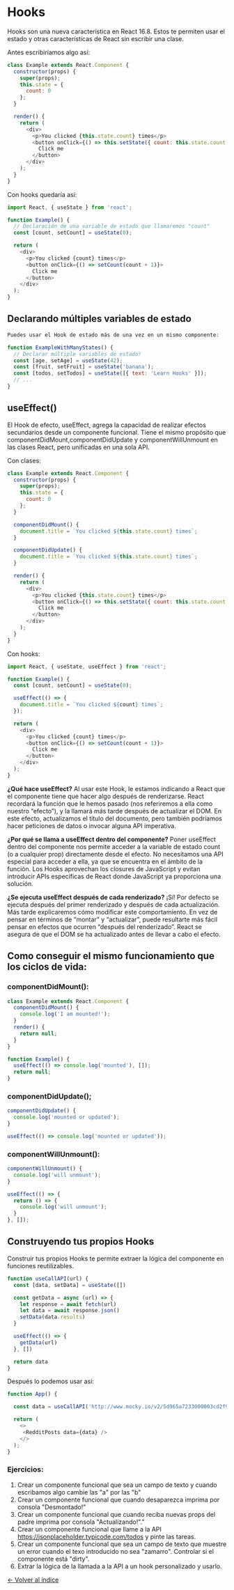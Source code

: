 # Hooks

Hooks son una nueva característica en React 16.8. Estos te permiten usar el estado y otras características de React sin escribir una clase.

Antes escribiríamos algo así:
```js
class Example extends React.Component {
  constructor(props) {
    super(props);
    this.state = {
      count: 0
    };
  }

  render() {
    return (
      <div>
        <p>You clicked {this.state.count} times</p>
        <button onClick={() => this.setState({ count: this.state.count + 1 })}>
          Click me
        </button>
      </div>
    );
  }
}
```

Con hooks quedaría así:

```js
import React, { useState } from 'react';

function Example() {
  // Declaración de una variable de estado que llamaremos "count"
  const [count, setCount] = useState(0);

  return (
    <div>
      <p>You clicked {count} times</p>
      <button onClick={() => setCount(count + 1)}>
        Click me
      </button>
    </div>
  );
}
```

## Declarando múltiples variables de estado

```js
Puedes usar el Hook de estado más de una vez en un mismo componente:

function ExampleWithManyStates() {
  // Declarar múltiple variables de estado!
  const [age, setAge] = useState(42);
  const [fruit, setFruit] = useState('banana');
  const [todos, setTodos] = useState([{ text: 'Learn Hooks' }]);
  // ...
}
```

## useEffect()

El Hook de efecto, useEffect, agrega la capacidad de realizar efectos secundarios desde un componente funcional. Tiene el mismo propósito que componentDidMount,componentDidUpdate y componentWillUnmount en las clases React, pero unificadas en una sola API.

Con clases:

```js
class Example extends React.Component {
  constructor(props) {
    super(props);
    this.state = {
      count: 0
    };
  }

  componentDidMount() {
    document.title = `You clicked ${this.state.count} times`;
  }

  componentDidUpdate() {
    document.title = `You clicked ${this.state.count} times`;
  }

  render() {
    return (
      <div>
        <p>You clicked {this.state.count} times</p>
        <button onClick={() => this.setState({ count: this.state.count + 1 })}>
          Click me
        </button>
      </div>
    );
  }
}
```

Con hooks:

```js
import React, { useState, useEffect } from 'react';

function Example() {
  const [count, setCount] = useState(0);

  useEffect(() => {
    document.title = `You clicked ${count} times`;
  });

  return (
    <div>
      <p>You clicked {count} times</p>
      <button onClick={() => setCount(count + 1)}>
        Click me
      </button>
    </div>
  );
}
```

**¿Qué hace useEffect?** Al usar este Hook, le estamos indicando a React que el componente tiene que hacer algo después de renderizarse. React recordará la función que le hemos pasado (nos referiremos a ella como nuestro “efecto”), y la llamará más tarde después de actualizar el DOM. En este efecto, actualizamos el título del documento, pero también podríamos hacer peticiones de datos o invocar alguna API imperativa.

**¿Por qué se llama a useEffect dentro del componente?** Poner useEffect dentro del componente nos permite acceder a la variable de estado count (o a cualquier prop) directamente desde el efecto. No necesitamos una API especial para acceder a ella, ya que se encuentra en el ámbito de la función. Los Hooks aprovechan los closures de JavaScript y evitan introducir APIs específicas de React donde JavaScript ya proporciona una solución.

**¿Se ejecuta useEffect después de cada renderizado?** ¡Sí! Por defecto se ejecuta después del primer renderizado y después de cada actualización. Más tarde explicaremos cómo modificar este comportamiento. En vez de pensar en términos de “montar” y “actualizar”, puede resultarte más fácil pensar en efectos que ocurren “después del renderizado”. React se asegura de que el DOM se ha actualizado antes de llevar a cabo el efecto.


## Como conseguir el mismo funcionamiento que los ciclos de vida:

### componentDidMount():


```js
class Example extends React.Component {
  componentDidMount() {
    console.log('I am mounted!');
  }
  render() {
    return null;
  }
}
```


```js
function Example() {
  useEffect(() => console.log('mounted'), []);
  return null;
}
```

### componentDidUpdate();

```js
componentDidUpdate() {
  console.log('mounted or updated');
}
```

```js
useEffect(() => console.log('mounted or updated'));
```

### componentWillUnmount():

```js
componentWillUnmount() {
  console.log('will unmount');
}
```

```js
useEffect(() => {
  return () => {
    console.log('will unmount');
  }
}, []);
```

## Construyendo tus propios Hooks

Construir tus propios Hooks te permite extraer la lógica del componente en funciones reutilizables.

```js
function useCallAPI(url) {
  const [data, setData] = useState([])

  const getData = async (url) => {
    let response = await fetch(url)
    let data = await response.json()
    setData(data.results)
  }

  useEffect(() => {
    getData(url)
  }, [])

  return data
}
```

Después lo podemos usar así:

```js
function App() {

  const data = useCallAPI('http://www.mocky.io/v2/5d965a7233000003cd2f9091')

  return (
    <>
     <RedditPosts data={data} />
    </>
  );
}
```


### Ejercicios:

1. Crear un componente funcional que sea un campo de texto y cuando escribamos algo cambie las "a" por las "b"
2. Crear un componente funcional que cuando desaparezca imprima por consola "Desmontado!"
3. Crear un componente funcional que cuando reciba nuevas props del padre imprima por consola "Actualizando!"."
4. Crear un componente funcional que llame a la API https://jsonplaceholder.typicode.com/todos y pinte las tareas.
6. Crear un componente funcional que sea un campo de texto que muestre un error cuando el texo introducido no sea "zamarro". Controlar si el componente está "dirty".
5. Extrar la lógica de la llamada a la API a un hook personalizado y usarlo.

[<- Volver al índice](./../README.md)
